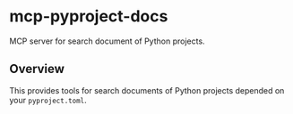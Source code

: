 # mcp-pyproject-docs

MCP server for search document of Python projects.

## Overview

This provides tools for search documents of Python projects depended on your `pyproject.toml`.
